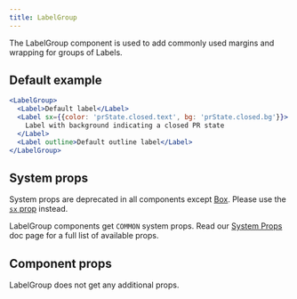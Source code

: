 ```yaml
---
title: LabelGroup
---
```


The LabelGroup component is used to add commonly used margins and wrapping for groups of Labels.

## Default example

```jsx live
<LabelGroup>
  <Label>Default label</Label>
  <Label sx={{color: 'prState.closed.text', bg: 'prState.closed.bg'}}>
    Label with background indicating a closed PR state
  </Label>
  <Label outline>Default outline label</Label>
</LabelGroup>
```

## System props

<Note variant="warning">

System props are deprecated in all components except [Box](/Box). Please use the [`sx` prop](/overriding-styles) instead.

</Note>

LabelGroup components get `COMMON` system props. Read our [System Props](/system-props) doc page for a full list of available props.

## Component props

LabelGroup does not get any additional props.
